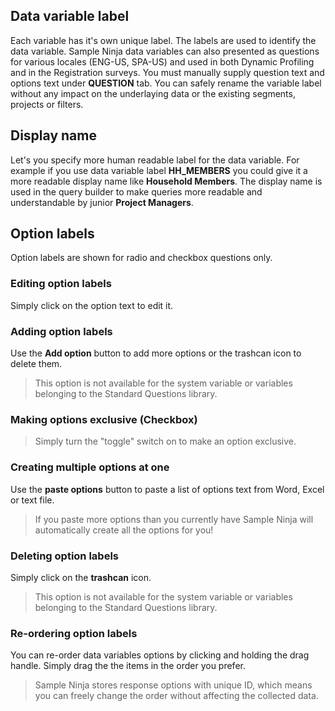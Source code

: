 ## Data variable label
Each variable has it's own unique label. The labels are used to identify the data variable. Sample Ninja data variables can also presented as questions for various locales (ENG-US, SPA-US) and used in both Dynamic Profiling and in the Registration surveys. You must manually supply question text and options text under **QUESTION** tab. You can safely rename the variable label without any impact on the underlaying data or the existing segments, projects or filters.

## Display name
Let's you specify more human readable label for the data variable. For example if you use data variable label **HH_MEMBERS** you could give it a more readable  display name like **Household Members**. The display name is used in the query builder to make queries more readable and understandable by junior **Project Managers**.

## Option labels
Option labels are shown for radio and checkbox questions only.

### Editing option labels
Simply click on the option text to edit it. 

### Adding option labels
Use the **Add option** button to add more options or the trashcan icon to delete them. 

> This option is not available for the system variable or variables belonging to the Standard Questions library.

### Making options exclusive (Checkbox)
> Simply turn the "toggle" switch on to make an option exclusive.

### Creating multiple options at one
Use the **paste options** button to paste a list of options text from Word, Excel or text file.

> If you paste more options than you currently have Sample Ninja will automatically create all the options for you!

### Deleting option labels
Simply click on the **trashcan** icon.

> This option is not available for the system variable or variables belonging to the Standard Questions library.

### Re-ordering option labels
You can re-order data variables options by clicking and holding the drag handle. Simply drag the the items in the order you prefer.

> Sample Ninja stores response options with unique ID, which means you can freely change the order without affecting the collected data.
